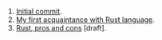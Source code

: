 1. [Initial commit](posts/initial-commit.md).
1. [My first acquaintance with Rust language](posts/rust/rust-acquaintance.md).
1. [Rust, pros and cons](posts/rust/rust-pros-and-cons.md) [draft].
